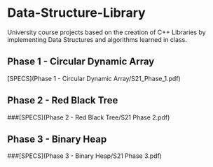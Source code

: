 # Data-Structure-Library

University course projects based on the creation of C++ Libraries by implementing Data Structures and algorithms learned in class. 

## Phase 1 - Circular Dynamic Array

[SPECS](Phase 1 - Circular Dynamic Array/S21_Phase_1.pdf)

## Phase 2 - Red Black Tree
###[SPECS](Phase 2 - Red Black Tree/S21 Phase 2.pdf)

## Phase 3 - Binary Heap
###[SPECS](Phase 3 - Binary Heap/S21 Phase 3.pdf)


